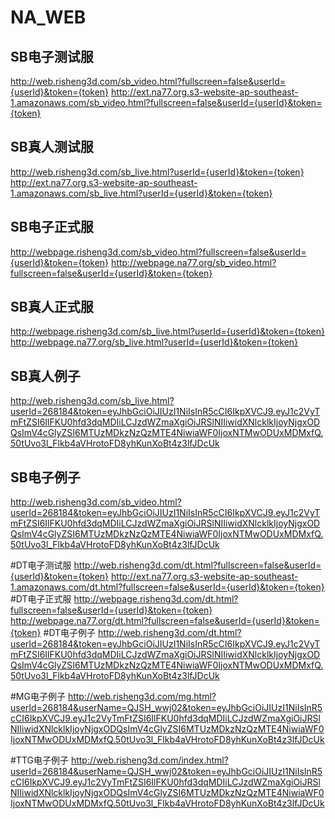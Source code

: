 # NA_WEB

## SB电子测试服
http://web.risheng3d.com/sb_video.html?fullscreen=false&userId={userId}&token={token}
http://ext.na77.org.s3-website-ap-southeast-1.amazonaws.com/sb_video.html?fullscreen=false&userId={userId}&token={token}
## SB真人测试服
http://web.risheng3d.com/sb_live.html?userId={userId}&token={token}
http://ext.na77.org.s3-website-ap-southeast-1.amazonaws.com/sb_live.html?userId={userId}&token={token}

## SB电子正式服
http://webpage.risheng3d.com/sb_video.html?fullscreen=false&userId={userId}&token={token}
http://webpage.na77.org/sb_video.html?fullscreen=false&userId={userId}&token={token}
## SB真人正式服
http://webpage.risheng3d.com/sb_live.html?userId={userId}&token={token}
http://webpage.na77.org/sb_live.html?userId={userId}&token={token}

## SB真人例子
http://web.risheng3d.com/sb_live.html?userId=268184&token=eyJhbGciOiJIUzI1NiIsInR5cCI6IkpXVCJ9.eyJ1c2VyTmFtZSI6IlFKU0hfd3dqMDIiLCJzdWZmaXgiOiJRSlNIIiwidXNlcklkIjoyNjgxODQsImV4cGlyZSI6MTUzMDkzNzQzMTE4NiwiaWF0IjoxNTMwODUxMDMxfQ.50tUvo3l_Flkb4aVHrotoFD8yhKunXoBt4z3lfJDcUk
## SB电子例子
http://web.risheng3d.com/sb_video.html?userId=268184&token=eyJhbGciOiJIUzI1NiIsInR5cCI6IkpXVCJ9.eyJ1c2VyTmFtZSI6IlFKU0hfd3dqMDIiLCJzdWZmaXgiOiJRSlNIIiwidXNlcklkIjoyNjgxODQsImV4cGlyZSI6MTUzMDkzNzQzMTE4NiwiaWF0IjoxNTMwODUxMDMxfQ.50tUvo3l_Flkb4aVHrotoFD8yhKunXoBt4z3lfJDcUk

#DT电子测试服
http://web.risheng3d.com/dt.html?fullscreen=false&userId={userId}&token={token}
http://ext.na77.org.s3-website-ap-southeast-1.amazonaws.com/dt.html?fullscreen=false&userId={userId}&token={token}
#DT电子正式服
http://webpage.risheng3d.com/dt.html?fullscreen=false&userId={userId}&token={token}
http://webpage.na77.org/dt.html?fullscreen=false&userId={userId}&token={token}
#DT电子例子
http://web.risheng3d.com/dt.html?userId=268184&token=eyJhbGciOiJIUzI1NiIsInR5cCI6IkpXVCJ9.eyJ1c2VyTmFtZSI6IlFKU0hfd3dqMDIiLCJzdWZmaXgiOiJRSlNIIiwidXNlcklkIjoyNjgxODQsImV4cGlyZSI6MTUzMDkzNzQzMTE4NiwiaWF0IjoxNTMwODUxMDMxfQ.50tUvo3l_Flkb4aVHrotoFD8yhKunXoBt4z3lfJDcUk

#MG电子例子
http://web.risheng3d.com/mg.html?userId=268184&userName=QJSH_wwj02&token=eyJhbGciOiJIUzI1NiIsInR5cCI6IkpXVCJ9.eyJ1c2VyTmFtZSI6IlFKU0hfd3dqMDIiLCJzdWZmaXgiOiJRSlNIIiwidXNlcklkIjoyNjgxODQsImV4cGlyZSI6MTUzMDkzNzQzMTE4NiwiaWF0IjoxNTMwODUxMDMxfQ.50tUvo3l_Flkb4aVHrotoFD8yhKunXoBt4z3lfJDcUk

#TTG电子例子
http://web.risheng3d.com/index.html?userId=268184&userName=QJSH_wwj02&token=eyJhbGciOiJIUzI1NiIsInR5cCI6IkpXVCJ9.eyJ1c2VyTmFtZSI6IlFKU0hfd3dqMDIiLCJzdWZmaXgiOiJRSlNIIiwidXNlcklkIjoyNjgxODQsImV4cGlyZSI6MTUzMDkzNzQzMTE4NiwiaWF0IjoxNTMwODUxMDMxfQ.50tUvo3l_Flkb4aVHrotoFD8yhKunXoBt4z3lfJDcUk
